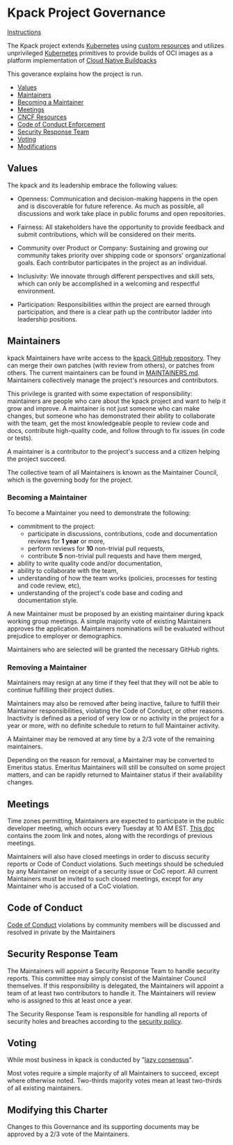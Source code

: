 # Kpack Project Governance

[Instructions](https://contribute.cncf.io/maintainers/github/templates/required/governance-maintainer/)

<!-- template begins here-->

The Kpack project extends [Kubernetes](https://kubernetes.io/) using [custom resources](https://kubernetes.io/docs/concepts/extend-kubernetes/api-extension/custom-resources/) and utilizes unprivileged [Kubernetes](https://kubernetes.io/) primitives to provide builds of OCI images as a platform implementation of [Cloud Native Buildpacks](https://buildpacks.io/)

This goverance explains how the project is run.

- [Values](#values)
- [Maintainers](#maintainers)
- [Becoming a Maintainer](#becoming-a-maintainer)
- [Meetings](#meetings)
- [CNCF Resources](#cncf-resources)
- [Code of Conduct Enforcement](#code-of-conduct)
- [Security Response Team](#security-response-team)
- [Voting](#voting)
- [Modifications](#modifying-this-charter)

## Values

The kpack and its leadership embrace the following values:

* Openness: Communication and decision-making happens in the open and is discoverable for future
  reference. As much as possible, all discussions and work take place in public
  forums and open repositories.

* Fairness: All stakeholders have the opportunity to provide feedback and submit
  contributions, which will be considered on their merits.

* Community over Product or Company: Sustaining and growing our community takes
  priority over shipping code or sponsors' organizational goals.  Each
  contributor participates in the project as an individual.

* Inclusivity: We innovate through different perspectives and skill sets, which
  can only be accomplished in a welcoming and respectful environment.

* Participation: Responsibilities within the project are earned through
  participation, and there is a clear path up the contributor ladder into leadership
  positions.

## Maintainers

kpack Maintainers have write access to the [kpack GitHub repository](https://github.com/pivotal/kpack).
They can merge their own patches (with review from others), or patches from others. The current maintainers
can be found in [MAINTAINERS.md](./MAINTAINERS.md).  Maintainers collectively manage the project's
resources and contributors.

This privilege is granted with some expectation of responsibility: maintainers
are people who care about the kpack project and want to help it grow and
improve. A maintainer is not just someone who can make changes, but someone who
has demonstrated their ability to collaborate with the team, get the most
knowledgeable people to review code and docs, contribute high-quality code, and
follow through to fix issues (in code or tests).

A maintainer is a contributor to the project's success and a citizen helping
the project succeed.

The collective team of all Maintainers is known as the Maintainer Council, which
is the governing body for the project.

### Becoming a Maintainer

To become a Maintainer you need to demonstrate the following:

* commitment to the project:
    * participate in discussions, contributions, code and documentation reviews
      for **1 year** or more,
    * perform reviews for **10** non-trivial pull requests,
    * contribute **5** non-trivial pull requests and have them merged,
* ability to write quality code and/or documentation,
* ability to collaborate with the team,
* understanding of how the team works (policies, processes for testing and code review, etc),
* understanding of the project's code base and coding and documentation style.
  <!-- add any additional Maintainer requirements here -->

A new Maintainer must be proposed by an existing maintainer during kpack working group meetings. A simple majority vote of existing Maintainers
approves the application.  Maintainers nominations will be evaluated without prejudice
to employer or demographics.

Maintainers who are selected will be granted the necessary GitHub rights.

### Removing a Maintainer

Maintainers may resign at any time if they feel that they will not be able to
continue fulfilling their project duties.

Maintainers may also be removed after being inactive, failure to fulfill their
Maintainer responsibilities, violating the Code of Conduct, or other reasons.
Inactivity is defined as a period of very low or no activity in the project
for a year or more, with no definite schedule to return to full Maintainer
activity.

A Maintainer may be removed at any time by a 2/3 vote of the remaining maintainers.

Depending on the reason for removal, a Maintainer may be converted to Emeritus
status.  Emeritus Maintainers will still be consulted on some project matters,
and can be rapidly returned to Maintainer status if their availability changes.

## Meetings

Time zones permitting, Maintainers are expected to participate in the public
developer meeting, which occurs every Tuesday at 10 AM EST.
[This doc](https://docs.google.com/document/d/1I9n5pVsuos7mJPrzr5YbSPqSXymPaRbhVtcmSGEkUMc) contains the zoom link and notes, along with the recordings of previous meetings.

Maintainers will also have closed meetings in order to discuss security reports
or Code of Conduct violations.  Such meetings should be scheduled by any
Maintainer on receipt of a security issue or CoC report.  All current Maintainers
must be invited to such closed meetings, except for any Maintainer who is
accused of a CoC violation.

## Code of Conduct

[Code of Conduct](CODE_OF_CONDUCT.md)
violations by community members will be discussed and resolved in private by the Maintainers

## Security Response Team

The Maintainers will appoint a Security Response Team to handle security reports.
This committee may simply consist of the Maintainer Council themselves.  If this
responsibility is delegated, the Maintainers will appoint a team of at least two
contributors to handle it.  The Maintainers will review who is assigned to this
at least once a year.

The Security Response Team is responsible for handling all reports of security
holes and breaches according to the [security policy](SECURITY.md).

## Voting

While most business in kpack is conducted by "[lazy consensus](https://community.apache.org/committers/lazyConsensus.html)".

Most votes require a simple majority of all Maintainers to succeed, except where
otherwise noted.  Two-thirds majority votes mean at least two-thirds of all
existing maintainers.

## Modifying this Charter

Changes to this Governance and its supporting documents may be approved by
a 2/3 vote of the Maintainers.
